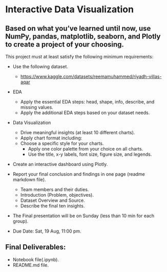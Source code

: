 # Interactive Data Visualization


## Based on what you’ve learned until now, use NumPy, pandas, matplotlib, seaborn, and Plotly to create a project of your choosing.

This project must at least satisfy the following minimum requirements:

- Use the following dataset.
    - https://www.kaggle.com/datasets/reemamuhammed/riyadh-villas-aqar
- EDA
    - Apply the essential EDA steps: head, shape, info, describe, and missing values.
    - Apply the additional EDA steps based on your dataset needs.
- Data Visualization
    - Drive meaningful insights (at least 10 different charts).
    - Apply chart format including:
    - Choose a specific style for your charts.
        - Apply one color palette from your choice on all charts.
        - Use the title, x-y labels, font size, figure size, and legends.
- Create an interactive dashboard using Plotly.
- Report your final conclusion and findings in one page (readme markdown file).
    - Team members and their duties.
    - Introduction (Problem, objectives).
    - Dataset Overview and Source.
    - Describe the final ten insights.
    
- The Final presentation will be on Sunday (less than 10 min for each group).
- Due Date: Sat, 19 Aug, 11:00 pm.

## Final Deliverables:
- Notebook file(.ipynb).
- README.md file.
